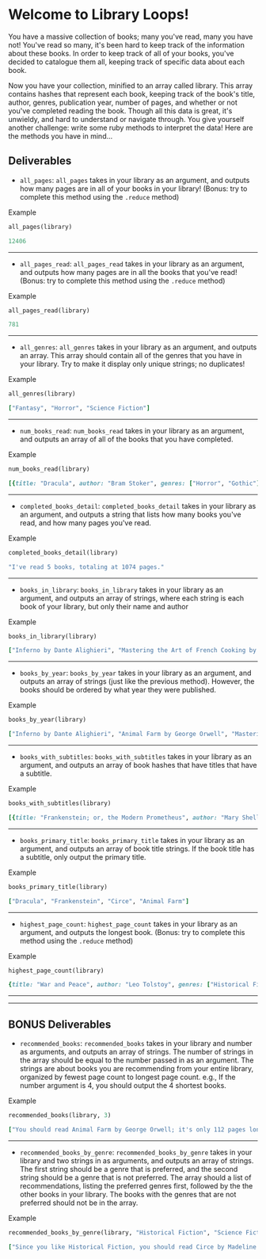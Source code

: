 # Welcome to Library Loops!

You have a massive collection of books; many you've read, many you have not! You've read so many, it's been hard to keep track of the information about these books. In order to keep track of all of your books, you've decided to catalogue them all, keeping track of specific data about each book.

Now you have your collection, minified to an array called library. This array contains hashes that represent each book, keeping track of the book's title, author, genres, publication year, number of pages, and whether or not you've completed reading the book. Though all this data is great, it's unwieldy, and hard to understand or navigate through. You give yourself another challenge: write some ruby methods to interpret the data! Here are the methods you have in mind...

## Deliverables

* `all_pages`: `all_pages` takes in your library as an argument, and outputs how many pages are in all of your books in your library! (Bonus: try to complete this method using the `.reduce` method)

Example
```ruby
all_pages(library)

12406
```
---
* `all_pages_read`: `all_pages_read` takes in your library as an argument, and outputs how many pages are in all the books that you've read! (Bonus: try to complete this method using the `.reduce` method)

Example
```ruby
all_pages_read(library)

781
```
---
* `all_genres`: `all_genres` takes in your library as an argument, and outputs an array. This array should contain all of the genres that you have in your library. Try to make it display only unique strings; no duplicates!

Example
```ruby
all_genres(library)

["Fantasy", "Horror", "Science Fiction"]
```
---
* `num_books_read`: `num_books_read` takes in your library as an argument, and outputs an array of all of the books that you have completed.

Example
```ruby
num_books_read(library)

[{title: "Dracula", author: "Bram Stoker", genres: ["Horror", "Gothic"], pages: 418, publication_year: 1897, completed: true}, {title: "Mastering the Art of French Cooking", author: "Simone Beck, Louisette Bertholie, Julia Child", genres: ["Cooking", "Non-Fiction"], pages: 726, publication_year: 1961, completed: true}]
```
---
* `completed_books_detail`: `completed_books_detail` takes in your library as an argument, and outputs a string that lists how many books you've read, and how many pages you've read.

Example
```ruby
completed_books_detail(library)

"I've read 5 books, totaling at 1074 pages."
```
---
* `books_in_library`: `books_in_library` takes in your library as an argument, and outputs an array of strings, where each string is each book of your library, but only their name and author

Example
```ruby
books_in_library(library)

["Inferno by Dante Alighieri", "Mastering the Art of French Cooking by Simone Beck, Louisette Bertholie, Julia Child", "Animal Farm by George Orwell"]
```
---
* `books_by_year`: `books_by_year` takes in your library as an argument, and outputs an array of strings (just like the previous method). However, the books should be ordered by what year they were published.

Example
```ruby
books_by_year(library)

["Inferno by Dante Alighieri", "Animal Farm by George Orwell", "Mastering the Art of French Cooking by Simone Beck, Louisette Bertholie, Julia Child"]
```
---
* `books_with_subtitles`: `books_with_subtitles` takes in your library as an argument, and outputs an array of book hashes that have titles that have a subtitle.

Example
```ruby
books_with_subtitles(library)

[{title: "Frankenstein; or, the Modern Prometheus", author: "Mary Shelley", genres: ["Gothic", "Horror", "Science Fiction"], pages: 280, publication_year: 1818, completed: true}]
```
---
* `books_primary_title`: `books_primary_title` takes in your library as an argument, and outputs an array of book title strings. If the book title has a subtitle, only output the primary title.

Example
```ruby
books_primary_title(library)

["Dracula", "Frankenstein", "Circe", "Animal Farm"]
```
---
* `highest_page_count`: `highest_page_count` takes in your library as an argument, and outputs the longest book. (Bonus: try to complete this method using the `.reduce` method)

Example
```ruby
highest_page_count(library)

{title: "War and Peace", author: "Leo Tolstoy", genres: ["Historical Fiction"], pages: 1225, publication_year: 1869, completed: false}
```
---
---
## BONUS Deliverables

* `recommended_books`: `recommended_books` takes in your library and number as arguments, and outputs an array of strings. The number of strings in the array should be equal to the number passed in as an argument. The strings are about books you are recommending from your entire library, organized by fewest page count to longest page count. e.g., If the number argument is 4, you should output the 4 shortest books.

Example
```ruby
recommended_books(library, 3)

["You should read Animal Farm by George Orwell; it's only 112 pages long!", "You should read Circe by Madeline Miller; it's only 385 pages long!", "You should War and Peace by Leo Tolstoy; it's only 1225 pages long!"]
```
---
* `recommended_books_by_genre`: `recommended_books_by_genre` takes in your library and two strings in as arguments, and outputs an array of strings. The first string should be a genre that is preferred, and the second string should be a genre that is not preferred. The array should a list of recommendations, listing the preferred genres first, followed by the the other books in your library. The books with the genres that are not preferred should not be in the array.

Example
```ruby
recommended_books_by_genre(library, "Historical Fiction", "Science Fiction")

["Since you like Historical Fiction, you should read Circe by Madeline Miller!", "Since you like Historical Fiction, you should read War and Peace by Leo Tolstoy!", "I also recommend Animal Farm by George Orwell.", "I also recommend Mastering the Art of French Cooking by Simone Beck, Louisette Bertholie, Julia Child.", "I also recommend Dracula by Bram Stoker."]
```
